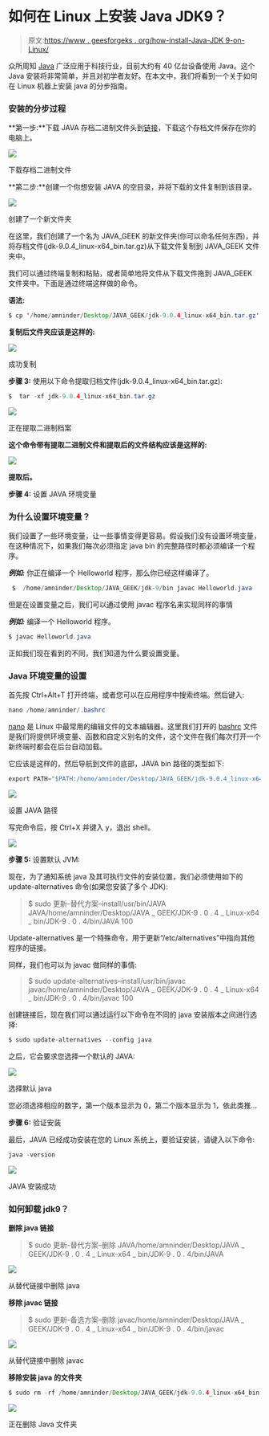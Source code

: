 # 如何在 Linux 上安装 Java JDK9？

> 原文:[https://www . geesforgeks . org/how-install-Java-JDK 9-on-Linux/](https://www.geeksforgeeks.org/how-to-install-java-jdk9-on-linux/)

众所周知 [Java](https://www.geeksforgeeks.org/java/) 广泛应用于科技行业，目前大约有 40 亿台设备使用 Java。这个 Java 安装将非常简单，并且对初学者友好。在本文中，我们将看到一个关于如何在 Linux 机器上安装 java 的分步指南。

### 安装的分步过程

**第一步:**下载 JAVA 存档二进制文件头到[链接](https://www.oracle.com/java/technologies/javase/javase9-archive-downloads.html)，下载这个存档文件保存在你的电脑上。

![](img/247a1498c57b0387f54e2c72da753a1a.png)

下载存档二进制文件

**第二步:**创建一个你想安装 JAVA 的空目录，并将下载的文件复制到该目录。

![](img/2aab30067a971959824c7cdc36f25cb7.png)

创建了一个新文件夹

在这里，我们创建了一个名为 JAVA_GEEK 的新文件夹(你可以命名任何东西)，并将存档文件(jdk-9.0.4_linux-x64_bin.tar.gz)从下载文件复制到 JAVA_GEEK 文件夹中。

我们可以通过终端复制和粘贴，或者简单地将文件从下载文件拖到 JAVA_GEEK 文件夹中。下面是通过终端这样做的命令。

**语法:**

```java
$ cp '/home/amninder/Desktop/JAVA_GEEK/jdk-9.0.4_linux-x64_bin.tar.gz' /home/amninder/Desktop
```

**复制后文件夹应该是这样的:**

![](img/c0aedba11114a826d0128d4b2beff169.png)

成功复制

**步骤 3:** 使用以下命令提取归档文件(jdk-9.0.4_linux-x64_bin.tar.gz):

```java
$  tar -xf jdk-9.0.4_linux-x64_bin.tar.gz
```

![](img/10a1b828b5a02550b01515a3573660ed.png)

正在提取二进制档案

**这个命令带有提取二进制文件和提取后的文件结构应该是这样的:**

![](img/a6d0981f55e3a3664b16681b8dfa7aeb.png)

**提取后。**

**步骤 4:** 设置 JAVA 环境变量

### 为什么设置环境变量？

我们设置了一些环境变量，让一些事情变得更容易。假设我们没有设置环境变量，在这种情况下，如果我们每次必须指定 java bin 的完整路径时都必须编译一个程序。

***例如:*** 你正在编译一个 Helloworld 程序，那么你已经这样编译了。

```java
 $  /home/amninder/Desktop/JAVA_GEEK/jdk-9/bin javac Helloworld.java
```

但是在设置变量之后，我们可以通过使用 javac 程序名来实现同样的事情

***例如:*** 编译一个 Helloworld 程序。

```java
$ javac Helloworld.java
```

正如我们现在看到的不同，我们知道为什么要设置变量。

### Java 环境变量的设置

首先按 Ctrl+Alt+T 打开终端，或者您可以在应用程序中搜索终端。然后键入:

```java
nano /home/amninder/.bashrc
```

[nano](https://www.geeksforgeeks.org/nano-text-editor-in-linux/) 是 Linux 中最常用的编辑文件的文本编辑器。这里我们打开的 [bashrc](https://www.geeksforgeeks.org/environment-variables-in-linux-unix/) 文件是我们将提供环境变量、函数和自定义别名的文件，这个文件在我们每次打开一个新终端时都会在后台自动加载。

它应该是这样的，然后导航到文件的底部，JAVA bin 路径的类型如下:

```java
export PATH="$PATH:/home/amninder/Desktop/JAVA_GEEK/jdk-9.0.4_linux-x64_bin/jdk-9.0.4/bin"
```

![](img/dd08f3dfe3c4aa93a17a5ace375b8776.png)

设置 JAVA 路径

写完命令后，按 Ctrl+X 并键入 y，退出 shell。

![](img/2972ce853983120d399143f0112c918d.png)

**步骤 5:** 设置默认 JVM:

现在，为了通知系统 java 及其可执行文件的安装位置，我们必须使用如下的 update-alternatives 命令(如果您安装了多个 JDK):

> $ sudo 更新-替代方案–install/usr/bin/JAVA JAVA/home/amninder/Desktop/JAVA _ GEEK/JDK-9 . 0 . 4 _ Linux-x64 _ bin/JDK-9 . 0 . 4/bin/JAVA 100

Update-alternatives 是一个特殊命令，用于更新“/etc/alternatives”中指向其他程序的链接。

同样，我们也可以为 javac 做同样的事情:

> $ sudo update-alternatives–install/usr/bin/javac javac/home/amninder/Desktop/JAVA _ GEEK/JDK-9 . 0 . 4 _ Linux-x64 _ bin/JDK-9 . 0 . 4/bin/javac 100

创建链接后，现在我们可以通过运行以下命令在不同的 java 安装版本之间进行选择:

```java
$ sudo update-alternatives --config java
```

之后，它会要求您选择一个默认的 JAVA:

![](img/57b6ad6c5e83f746665d1a7db3c1bc1a.png)

选择默认 java

您必须选择相应的数字，第一个版本显示为 0，第二个版本显示为 1，依此类推…

**步骤 6:** 验证安装

最后，JAVA 已经成功安装在您的 Linux 系统上，要验证安装，请键入以下命令:

```java
java -version
```

![](img/6f99381feba289656f2a05d4073ba7aa.png)

JAVA 安装成功

### 如何卸载 jdk9？

**删除 java 链接**

> $ sudo 更新-替代方案–删除 JAVA/home/amninder/Desktop/JAVA _ GEEK/JDK-9 . 0 . 4 _ Linux-x64 _ bin/JDK-9 . 0 . 4/bin/JAVA

![](img/ff869ad8710e58c4d4333f20a7ed7675.png)

从替代链接中删除 java

**移除 javac 链接**

> $ sudo 更新-备选方案–删除 javac/home/amninder/Desktop/JAVA _ GEEK/JDK-9 . 0 . 4 _ Linux-x64 _ bin/JDK-9 . 0 . 4/bin/javac

![](img/22621b579db337061e7733464699c005.png)

从替代链接中删除 javac

**移除安装 java 的文件夹**

```java
$ sudo rm -rf /home/amninder/Desktop/JAVA_GEEK/jdk-9.0.4_linux-x64_bin
```

![](img/86f1239cb6c9dfc45337096550f6d2b4.png)

正在删除 Java 文件夹